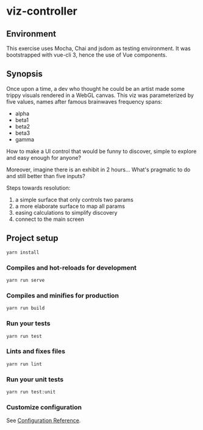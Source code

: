 # viz-controller

## Environment
This exercise uses Mocha, Chai and jsdom as testing environment.
It was bootstrapped with vue-cli 3, hence the use of Vue components.

## Synopsis
Once upon a time, a dev who thought he could be an artist made some trippy visuals rendered in a WebGL canvas.
This viz was parameterized by five values, names after famous brainwaves frequency spans:
- alpha
- beta1
- beta2
- beta3
- gamma

How to make a UI control that would be funny to discover, simple to explore and easy enough for anyone?

Moreover, imagine there is an exhibit in 2 hours... What's pragmatic to do and still better than five inputs?

Steps towards resolution:
1. a simple surface that only controls two params
2. a more elaborate surface to map all params
3. easing calculations to simplify discovery
4. connect to the main screen

## Project setup
```
yarn install
```

### Compiles and hot-reloads for development
```
yarn run serve
```

### Compiles and minifies for production
```
yarn run build
```

### Run your tests
```
yarn run test
```

### Lints and fixes files
```
yarn run lint
```

### Run your unit tests
```
yarn run test:unit
```

### Customize configuration
See [Configuration Reference](https://cli.vuejs.org/config/).

